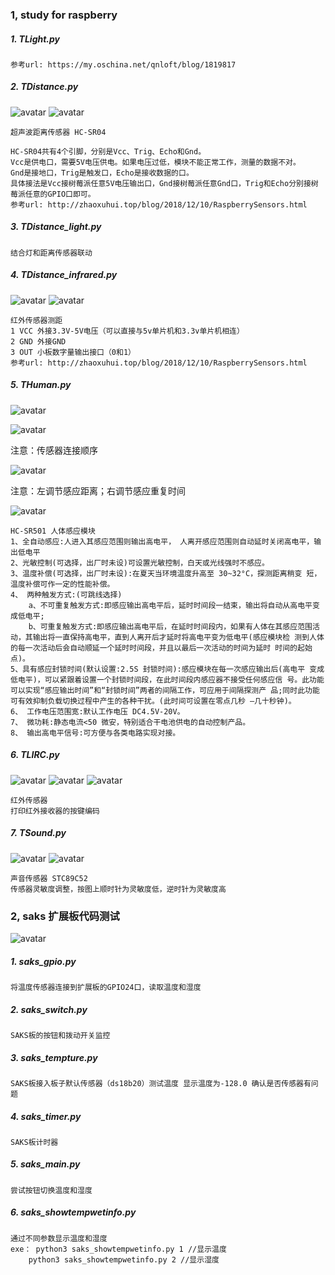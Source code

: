 ### 1, study for raspberry

##### 1. TLight.py
    参考url: https://my.oschina.net/qnloft/blog/1819817

##### 2. TDistance.py
![avatar](./images/distance_bb.png)
![avatar](./images/TDistance.jpeg)

    超声波距离传感器 HC-SR04

    HC-SR04共有4个引脚，分别是Vcc、Trig、Echo和Gnd。
    Vcc是供电口，需要5V电压供电。如果电压过低，模块不能正常工作，测量的数据不对。
    Gnd是接地口，Trig是触发口，Echo是接收数据的口。 
    具体接法是Vcc接树莓派任意5V电压输出口，Gnd接树莓派任意Gnd口，Trig和Echo分别接树莓派任意的GPIO口即可。
    参考url: http://zhaoxuhui.top/blog/2018/12/10/RaspberrySensors.html

##### 3. TDistance_light.py
    结合灯和距离传感器联动

##### 4. TDistance_infrared.py
![avatar](./images/fc51_bb.png)
![avatar](./images/TDistance_infrared.jpeg)

    红外传感器测距
    1 VCC 外接3.3V-5V电压（可以直接与5v单片机和3.3v单片机相连）
    2 GND 外接GND
    3 OUT 小板数字量输出接口（0和1）
    参考url: http://zhaoxuhui.top/blog/2018/12/10/RaspberrySensors.html

##### 5. THuman.py
![avatar](./images/HCSR501_bb.png)

![avatar](./images/THuman_1.jpeg)

注意：传感器连接顺序

![avatar](./images/THuman.jpeg)

注意：左调节感应距离；右调节感应重复时间

![avatar](./images/human_detect_1.png)
    
    HC-SR501 人体感应模块 
    1、全自动感应:人进入其感应范围则输出高电平， 人离开感应范围则自动延时关闭高电平，输出低电平
    2、光敏控制(可选择，出厂时未设)可设置光敏控制，白天或光线强时不感应。 
    3、温度补偿(可选择，出厂时未设):在夏天当环境温度升高至 30~32°C，探测距离稍变 短，温度补偿可作一定的性能补偿。
    4、 两种触发方式:(可跳线选择) 
        a、不可重复触发方式:即感应输出高电平后，延时时间段一结束，输出将自动从高电平变成低电平; 
        b、可重复触发方式:即感应输出高电平后，在延时时间段内，如果有人体在其感应范围活动，其输出将一直保持高电平，直到人离开后才延时将高电平变为低电平(感应模块检 测到人体的每一次活动后会自动顺延一个延时时间段，并且以最后一次活动的时间为延时 时间的起始点)。
    5、具有感应封锁时间(默认设置:2.5S 封锁时间):感应模块在每一次感应输出后(高电平 变成低电平)，可以紧跟着设置一个封锁时间段，在此时间段内感应器不接受任何感应信 号。此功能可以实现“感应输出时间”和“封锁时间”两者的间隔工作，可应用于间隔探测产 品;同时此功能可有效抑制负载切换过程中产生的各种干扰。(此时间可设置在零点几秒 —几十秒钟)。
    6、 工作电压范围宽:默认工作电压 DC4.5V-20V。
    7、 微功耗:静态电流<50 微安，特别适合干电池供电的自动控制产品。 
    8、 输出高电平信号:可方便与各类电路实现对接。

##### 6. TLIRC.py
![avatar](./images/VS1838B_bb.png)
![avatar](./images/TLIRC.jpeg)
![avatar](./images/TLIRC_console.png)

    红外传感器 
    打印红外接收器的按键编码

##### 7. TSound.py
![avatar](./images/sound_detect_bb.png)
![avatar](./images/TSound.jpeg)

    声音传感器 STC89C52
    传感器灵敏度调整，按图上顺时针为灵敏度低，逆时针为灵敏度高


### 2, saks 扩展板代码测试
![avatar](./images/saks.jpeg)

##### 1.  saks_gpio.py 
    将温度传感器连接到扩展板的GPIO24口，读取温度和湿度

##### 2. saks_switch.py 
    SAKS板的按钮和拨动开关监控

##### 3.  saks_tempture.py 
    SAKS板接入板子默认传感器（ds18b20）测试温度 显示温度为-128.0 确认是否传感器有问题

##### 4.  saks_timer.py 
    SAKS板计时器

##### 5.  saks_main.py 
    尝试按钮切换温度和湿度


##### 6.  saks_showtempwetinfo.py 
    通过不同参数显示温度和湿度
    exe： python3 saks_showtempwetinfo.py 1 //显示温度
        python3 saks_showtempwetinfo.py 2 //显示湿度


